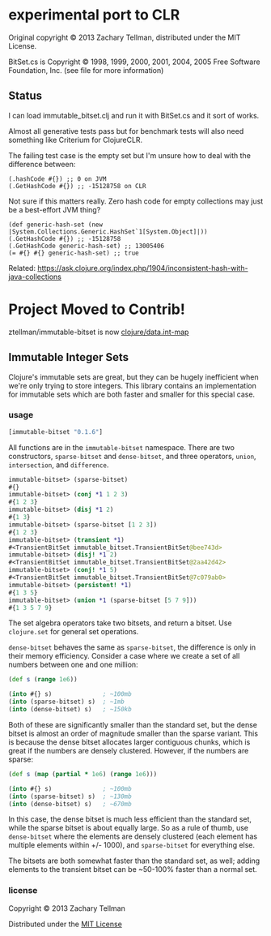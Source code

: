 # experimental port to CLR

Original copyright © 2013 Zachary Tellman, distributed under the MIT License.

BitSet.cs is Copyright © 1998, 1999, 2000, 2001, 2004, 2005  Free Software Foundation, Inc.  (see file for more information)

## Status

I can load immutable_bitset.clj and run it with BitSet.cs and it sort of works.

Almost all generative tests pass but for benchmark tests will also need something like Criterium for ClojureCLR.

The failing test case is the empty set but I'm unsure how to deal with the difference between:

```
(.hashCode #{}) ;; 0 on JVM
(.GetHashCode #{}) ;; -15128758 on CLR
```

Not sure if this matters really. Zero hash code for empty collections may just be a best-effort JVM thing?

```
(def generic-hash-set (new |System.Collections.Generic.HashSet`1[System.Object]|))
(.GetHashCode #{}) ;; -15128758
(.GetHashCode generic-hash-set) ;; 13005406
(= #{} #{} generic-hash-set) ;; true
```

Related: https://ask.clojure.org/index.php/1904/inconsistent-hash-with-java-collections

# Project Moved to Contrib!

ztellman/immutable-bitset is now [clojure/data.int-map](https://github.com/clojure/data.int-map)

## Immutable Integer Sets

Clojure's immutable sets are great, but they can be hugely inefficient when we're only trying to store integers.  This library contains an implementation for immutable sets which are both faster and smaller for this special case.

### usage

```clj
[immutable-bitset "0.1.6"]
```

All functions are in the `immutable-bitset` namespace.  There are two constructors, `sparse-bitset` and `dense-bitset`, and three operators, `union`, `intersection`, and `difference`.

```clj
immutable-bitset> (sparse-bitset)
#{}
immutable-bitset> (conj *1 1 2 3)
#{1 2 3}
immutable-bitset> (disj *1 2)
#{1 3}
immutable-bitset> (sparse-bitset [1 2 3])
#{1 2 3}
immutable-bitset> (transient *1)
#<TransientBitSet immutable_bitset.TransientBitSet@bee743d>
immutable-bitset> (disj! *1 2)
#<TransientBitSet immutable_bitset.TransientBitSet@2aa42d42>
immutable-bitset> (conj! *1 5)
#<TransientBitSet immutable_bitset.TransientBitSet@7c079ab0>
immutable-bitset> (persistent! *1)
#{1 3 5}
immutable-bitset> (union *1 (sparse-bitset [5 7 9]))
#{1 3 5 7 9}
```

The set algebra operators take two bitsets, and return a bitset.  Use `clojure.set` for general set operations.

`dense-bitset` behaves the same as `sparse-bitset`, the difference is only in their memory efficiency.  Consider a case where we create a set of all numbers between one and one million:

```clj
(def s (range 1e6))

(into #{} s)              ; ~100mb
(into (sparse-bitset) s)  ; ~1mb
(into (dense-bitset) s)   ; ~150kb
```

Both of these are significantly smaller than the standard set, but the dense bitset is almost an order of magnitude smaller than the sparse variant.  This is because the dense bitset allocates larger contiguous chunks, which is great if the numbers are densely clustered.  However, if the numbers are sparse:

```clj
(def s (map (partial * 1e6) (range 1e6)))

(into #{} s)              ; ~100mb
(into (sparse-bitset) s)  ; ~130mb
(into (dense-bitset) s)   ; ~670mb
```

In this case, the dense bitset is much less efficient than the standard set, while the sparse bitset is about equally large.  So as a rule of thumb, use `dense-bitset` where the elements are densely clustered (each element has multiple elements within +/- 1000), and `sparse-bitset` for everything else.

The bitsets are both somewhat faster than the standard set, as well; adding elements to the transient bitset can be ~50-100% faster than a normal set.

### license

Copyright © 2013 Zachary Tellman

Distributed under the [MIT License](http://opensource.org/licenses/MIT)

